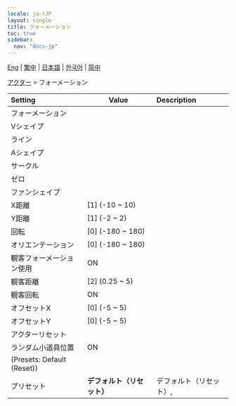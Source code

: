 ```yaml
---
locale: ja-rJP
layout: single
title: フォーメーション
toc: true
sidebar:
  nav: "docs-jp"
---
```

[Eng](/dancexr/menu/2025.4/actors/formation) | [繁中](/tw/dancexr/menu/2025.4/actors/formation) | [日本語](/jp/dancexr/menu/2025.4/actors/formation) | [한국어](/kr/dancexr/menu/2025.4/actors/formation) | [简中](/zh/dancexr/menu/2025.4/actors/formation)

[アクター](../menu#アクター) > フォーメーション



| Setting | Value | Description |
| :--- | --- | :--- |
| フォーメーション || 
| Vシェイプ || 
| ライン || 
| Aシェイプ || 
| サークル || 
| ゼロ || 
| ファンシェイプ || 
| X距離 | [1] (-10 ~ 10) | 
| Y距離 | [1] (-2 ~ 2) | 
| 回転 | [0] (-180 ~ 180) | 
| オリエンテーション | [0] (-180 ~ 180) | 
| 観客フォーメーション使用 | ON | 
| 観客距離 | [2] (0.25 ~ 5) | 
| 観客回転 | ON | 
| オフセットX | [0] (-5 ~ 5) | 
| オフセットY | [0] (-5 ~ 5) | 
| アクターリセット || 
| ランダム小道具位置 | ON | 
| (Presets: Default (Reset)) || 
| プリセット | **デフォルト（リセット）** | デフォルト（リセット）,  |
